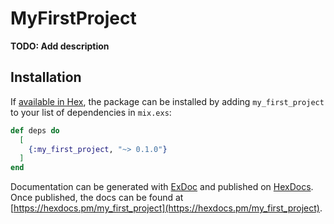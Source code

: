 # MyFirstProject

**TODO: Add description**

## Installation

If [available in Hex](https://hex.pm/docs/publish), the package can be installed
by adding `my_first_project` to your list of dependencies in `mix.exs`:

```elixir
def deps do
  [
    {:my_first_project, "~> 0.1.0"}
  ]
end
```

Documentation can be generated with [ExDoc](https://github.com/elixir-lang/ex_doc)
and published on [HexDocs](https://hexdocs.pm). Once published, the docs can
be found at [https://hexdocs.pm/my_first_project](https://hexdocs.pm/my_first_project).

